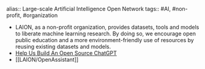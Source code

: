 ---
---

alias:: Large-scale Artificial Intelligence Open Network
tags:: #AI, #non-profit, #organization

- LAION, as a non-profit organization, provides datasets, tools and models to liberate machine learning research. By doing so, we encourage open public education and a more environment-friendly use of resources by reusing existing datasets and models.
- [Help Us Build An Open Source ChatGPT](https://docs.google.com/document/d/1V3Td6btwSMkZIV22-bVKsa3Ct4odHgHjnK-BrcNJBWY/edit)
- [[LAION/OpenAssistant]]